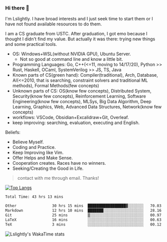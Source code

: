### Hi there 👋

I'm Lslightly. I have broad interests and I just seek time to start them or I have not found available resources to do them.

I am a CS graduate from USTC. After graduation, I got emo because I thought I didn't find my value. But actually it was there: trying new things and some practical tools.

- OS: Windows+WSL(without NVIDIA GPU), Ubuntu Server.
  - Not so good at command line and know a little bit.
- Programming Languages: Go, C++(<=11, moving to 14/17/20), Python >> Rust, Haskell, OCaml, SystemVerilog >> JS, TS, Java
- Known parts of CS(green hand): Compiler(traditional), Arch, Database, AI(<=2010, that is searching, constraint solvers and traditional ML methods), Formal Methods(few concepts)
- Unknown parts of CS: OS(know few concepts), Distributed System, Security(know few concepts), Reinforcement Learning, Software Engineering(know few concepts), MLSys, Big Data Algorithm, Deep Learning, Graphics, Web, Advanced Data Structures, Network(know few concepts)
- workflows: VSCode, Obsidian+Excalidraw+Git, Overleaf.
- keep improving: searching, evaluation, executing and English.

Beliefs:
- Believe Myself.
- Coding and Practice.
- Keep Improving like Vim.
- Offer Helps and Make Sense.
- Cooperation creates. Races have no winners.
- Seeking/Creating the Good in Life.

> contact with me through email. Thanks!

[![Top Langs](https://github-readme-stats.vercel.app/api/top-langs/?username=Lslightly&layout=compact)](https://github.com/anuraghazra/github-readme-stats)

<!--START_SECTION:waka-->

```txt
Total Time: 43 hrs 13 mins

Other                30 hrs 15 mins  █████████████████▓░░░░░░░   70.03 %
Markdown             12 hrs 10 mins  ███████░░░░░░░░░░░░░░░░░░   28.16 %
Git                  25 mins         ▒░░░░░░░░░░░░░░░░░░░░░░░░   00.97 %
LaTeX                16 mins         ░░░░░░░░░░░░░░░░░░░░░░░░░   00.63 %
TeX                  3 mins          ░░░░░░░░░░░░░░░░░░░░░░░░░   00.12 %
```

<!--END_SECTION:waka-->

![Lslightly's WakaTime stats](https://github-readme-stats.vercel.app/api/wakatime?username=lslightly\&layout=compact)
